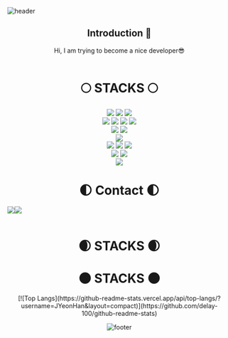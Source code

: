 <!-- 헤더 -->

![header](https://capsule-render.vercel.app/api?type=waving&color=0:142c5f,50:7F7FD5,100:142c5f&text=%20HanJuYeon💫%20%20&height=200&fontSize=50&fontColor=ffffff"/)

<div align=center>
<!--소개-->

## Introduction :raised_hands:
Hi, I am trying to become a nice developer😎
<br/><br/>
 
 
 <!--기술스택-->
  

<div align=center><h1>🌕 STACKS 🌕</h1></div>

<div align=center> 
  <img src="https://img.shields.io/badge/java-007396?style=for-the-badge&logo=java&logoColor=white"> 
  <img src="https://img.shields.io/badge/c++-00599C?style=for-the-badge&logo=c%2B%2B&logoColor=white">
  <img src="https://img.shields.io/badge/c-00599C?style=for-the-badge&logo=c%2B%2B&logoColor=white">
  <br>
  
  <img src="https://img.shields.io/badge/html5-E34F26?style=for-the-badge&logo=html5&logoColor=white"> 
  <img src="https://img.shields.io/badge/css-1572B6?style=for-the-badge&logo=css3&logoColor=white"> 
  <img src="https://img.shields.io/badge/javascript-F7DF1E?style=for-the-badge&logo=javascript&logoColor=black"> 
  <img src="https://img.shields.io/badge/jquery-0769AD?style=for-the-badge&logo=jquery&logoColor=white">
  <br>
  
  <img src="https://img.shields.io/badge/mysql-4479A1?style=for-the-badge&logo=mysql&logoColor=white"> 
  <img src="https://img.shields.io/badge/mariaDB-003545?style=for-the-badge&logo=mariaDB&logoColor=white"> 

  <br>
  
  <img src="https://img.shields.io/badge/node.js-339933?style=for-the-badge&logo=Node.js&logoColor=white">
  <br>
  
  <img src="https://img.shields.io/badge/spring-6DB33F?style=for-the-badge&logo=spring&logoColor=white"> 

  <img src="https://img.shields.io/badge/flutter-02569B?style=for-the-badge&logo=flutter&logoColor=white">
  
  <img src="https://img.shields.io/badge/bootstrap-7952B3?style=for-the-badge&logo=bootstrap&logoColor=white">
  <br>

  <img src="https://img.shields.io/badge/linux-FCC624?style=for-the-badge&logo=linux&logoColor=black"> 
 
  <img src="https://img.shields.io/badge/apache tomcat-F8DC75?style=for-the-badge&logo=apachetomcat&logoColor=white">
  <br>
  
  <img src="https://img.shields.io/badge/github-181717?style=for-the-badge&logo=github&logoColor=white">

  <br>
</div>

<div align=center><h1>🌓 Contact 🌓</h1></div>

<div style="display:flex; flex-direction:row;">
    <a href="https://www.instagram.com/96h_joo/?igsh=MXM0ZWRmeTc5djZvcQ%3D%3D">
        <img src="https://img.shields.io/badge/Instagram-E4405F?style=for-the-badge&logo=Instagram&logoColor=white"> 
    </a>
    <a href="mailto:minibubbles030@gmail.com">
        <img src="https://img.shields.io/badge/Gmail-d14836?style=flat-square&logo=Gmail&logoColor=white"> 
    </a>
</div><br>


<div align=center><h1>🌒 STACKS 🌒</h1></div>
<div align=center><h1>🌑 STACKS 🌑</h1></div>
<div>
[![Top Langs](https://github-readme-stats.vercel.app/api/top-langs/?username=JYeonHan&layout=compact)](https://github.com/delay-100/github-readme-stats)
</div>



![footer](https://capsule-render.vercel.app/api?section=footer&type=waving&color=7F7FD5)
